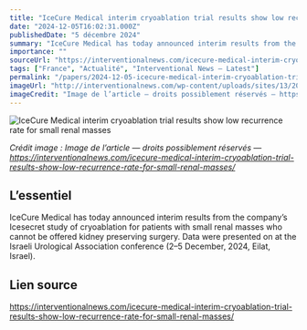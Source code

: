 ```yaml
---
title: "IceCure Medical interim cryoablation trial results show low recurrence rate for small renal masses"
date: "2024-12-05T16:02:31.000Z"
publishedDate: "5 décembre 2024"
summary: "IceCure Medical has today announced interim results from the company&#8217;s Icesecret study of cryoablation for patients with small renal masses who cannot be offered kidney preserving surgery. Data were presented on at the Israeli Urological Association conference (2–5 December, 2024, Eilat, Israel)."
importance: ""
sourceUrl: "https://interventionalnews.com/icecure-medical-interim-cryoablation-trial-results-show-low-recurrence-rate-for-small-renal-masses/"
tags: ["France", "Actualité", "Interventional News — Latest"]
permalink: "/papers/2024-12-05-icecure-medical-interim-cryoablation-trial-results-show-low-recurrence-rate-for-small-renal-masses"
imageUrl: "http://interventionalnews.com/wp-content/uploads/sites/13/2023/01/IceCUre_Logo_tagline.png"
imageCredit: "Image de l’article — droits possiblement réservés — https://interventionalnews.com/icecure-medical-interim-cryoablation-trial-results-show-low-recurrence-rate-for-small-renal-masses/"
---
```


![IceCure Medical interim cryoablation trial results show low recurrence rate for small renal masses](http://interventionalnews.com/wp-content/uploads/sites/13/2023/01/IceCUre_Logo_tagline.png)

*Crédit image : Image de l’article — droits possiblement réservés — https://interventionalnews.com/icecure-medical-interim-cryoablation-trial-results-show-low-recurrence-rate-for-small-renal-masses/*

## L’essentiel

IceCure Medical has today announced interim results from the company&#8217;s Icesecret study of cryoablation for patients with small renal masses who cannot be offered kidney preserving surgery. Data were presented on at the Israeli Urological Association conference (2–5 December, 2024, Eilat, Israel).

## Lien source

https://interventionalnews.com/icecure-medical-interim-cryoablation-trial-results-show-low-recurrence-rate-for-small-renal-masses/
